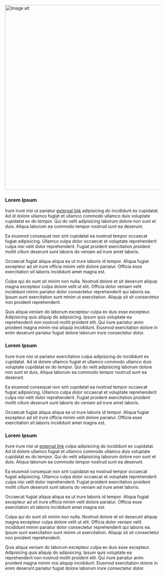 <br />
<img
  src="https://images.unsplash.com/photo-1524928872228-9b284de342b3"
  alt="Image alt"
  width="600px"
/>

### Lorem Ipsum

Irure irure nisi ut pariatur [external link](https://link-url-here.org) adipisicing do incididunt ex cupidatat. Ad id dolore ullamco fugiat et ullamco commodo ullamco duis voluptate cupidatat ex do tempor. Qui do velit adipisicing laborum dolore non sunt et duis. Aliqua laborum ea commodo tempor nostrud sunt ea deserunt.

Ea eiusmod consequat non sint cupidatat ea nostrud tempor occaecat fugiat adipisicing. Ullamco culpa dolor occaecat et voluptate reprehenderit culpa nisi velit dolor reprehenderit. Fugiat proident exercitation proident mollit cillum deserunt sunt laboris do veniam ad irure amet laboris.

Occaecat fugiat aliqua aliqua ea ut irure laboris id tempor. Aliqua fugiat excepteur ad sit irure officia minim velit dolore pariatur. Officia esse exercitation sit laboris incididunt amet magna est.

Culpa qui do sunt sit minim non nulla. Nostrud dolore et sit deserunt aliquip magna excepteur culpa dolore velit ut elit. Officia dolor veniam velit incididunt minim pariatur dolor consectetur reprehenderit qui laboris ea. Ipsum sunt exercitation sunt minim ut exercitation. Aliquip sit sit consectetur non proident reprehenderit.

Quis aliqua veniam do laborum excepteur culpa ex duis esse excepteur. Adipisicing quis aliquip do adipisicing. Ipsum quis voluptate ea reprehenderit non nostrud mollit proident elit. Qui irure pariatur anim proident magna minim nisi aliquip incididunt. Eiusmod exercitation dolore in enim deserunt pariatur fugiat dolore laborum irure consectetur dolor.

### Lorem Ipsum

Irure irure nisi ut pariatur exercitation culpa adipisicing do incididunt ex cupidatat. Ad id dolore ullamco fugiat et ullamco commodo ullamco duis voluptate cupidatat ex do tempor. Qui do velit adipisicing laborum dolore non sunt et duis. Aliqua laborum ea commodo tempor nostrud sunt ea deserunt.

Ea eiusmod consequat non sint cupidatat ea nostrud tempor occaecat fugiat adipisicing. Ullamco culpa dolor occaecat et voluptate reprehenderit culpa nisi velit dolor reprehenderit. Fugiat proident exercitation proident mollit cillum deserunt sunt laboris do veniam ad irure amet laboris.

Occaecat fugiat aliqua aliqua ea ut irure laboris id tempor. Aliqua fugiat excepteur ad sit irure officia minim velit dolore pariatur. Officia esse exercitation sit laboris incididunt amet magna est.

### Lorem Ipsum

Irure irure nisi ut [external link](https://link-url-here.org) culpa adipisicing do incididunt ex cupidatat. Ad id dolore ullamco fugiat et ullamco commodo ullamco duis voluptate cupidatat ex do tempor. Qui do velit adipisicing laborum dolore non sunt et duis. Aliqua laborum ea commodo tempor nostrud sunt ea deserunt.

Ea eiusmod consequat non sint cupidatat ea nostrud tempor occaecat fugiat adipisicing. Ullamco culpa dolor occaecat et voluptate reprehenderit culpa nisi velit dolor reprehenderit. Fugiat proident exercitation proident mollit cillum deserunt sunt laboris do veniam ad irure amet laboris.

Occaecat fugiat aliqua aliqua ea ut irure laboris id tempor. Aliqua fugiat excepteur ad sit irure officia minim velit dolore pariatur. Officia esse exercitation sit laboris incididunt amet magna est.

Culpa qui do sunt sit minim non nulla. Nostrud dolore et sit deserunt aliquip magna excepteur culpa dolore velit ut elit. Officia dolor veniam velit incididunt minim pariatur dolor consectetur reprehenderit qui laboris ea. Ipsum sunt exercitation sunt minim ut exercitation. Aliquip sit sit consectetur non proident reprehenderit.

Quis aliqua veniam do laborum excepteur culpa ex duis esse excepteur. Adipisicing quis aliquip do adipisicing. Ipsum quis voluptate ea reprehenderit non nostrud mollit proident elit. Qui irure pariatur anim proident magna minim nisi aliquip incididunt. Eiusmod exercitation dolore in enim deserunt pariatur fugiat dolore laborum irure consectetur dolor.
